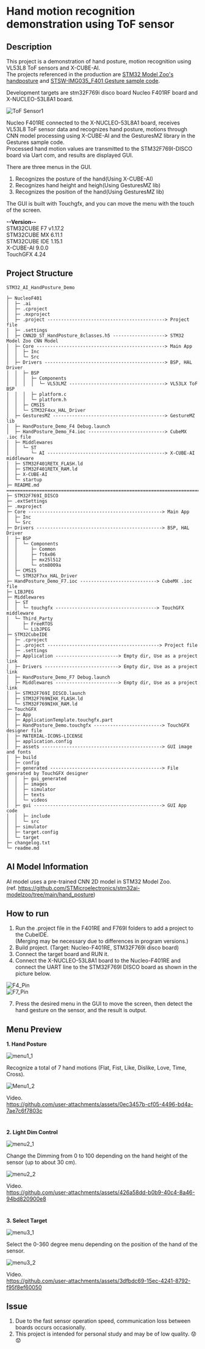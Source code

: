 # Hand motion recognition demonstration using ToF sensor

## Description
This project is a demonstration of hand posture, motion recognition using VL53L8 ToF sensors and X-CUBE-AI.  
The projects referenced in the production are [STM32 Model Zoo's handposture](https://github.com/STMicroelectronics/stm32ai-modelzoo) and [STSW-IMG035_F401 Gesture sample code](https://www.st.com/en/embedded-software/stsw-img035.html).  

Development targets are stm32F769i disco board Nucleo F401RF board and X-NUCLEO-53L8A1 board.    

![ToF Sensor1](https://github.com/user-attachments/assets/85e90bd6-307d-4faf-9c10-9f92bffb8918)  

Nucleo F401RE connected to the X-NUCLEO-53L8A1 board, receives VL53L8 ToF sensor data and recognizes hand posture, motions through CNN model processing using X-CUBE-AI and the GesturesMZ library in the Gestures sample code.  
Processed hand motion values are transmitted to the STM32F769I-DISCO board via Uart com, and results are displayed GUI.  

There are three menus in the GUI.  
1. Recognizes the posture of the hand(Using X-CUBE-AI)    
2. Recognizes hand height and heigh(Using GesturesMZ lib)  
3. Recognizes the position of the hand(Using GesturesMZ lib)  

The GUI is built with Touchgfx, and you can move the menu with the touch of the screen.


**--Version--**  
STM32CUBE F7 v1.17.2  
STM32CUBE MX 6.11.1  
STM32CUBE IDE 1.15.1  
X-CUBE-AI 9.0.0  
TouchGFX 4.24  

## Project Structure
```
STM32_AI_HandPosture_Demo

├─ NucleoF401
│  ├─ .ai
│  ├─ .cproject
│  ├─ .mxproject
│  ├─ .project -------------------------------------------> Project file
│  ├─ .settings
│  ├─ CNN2D_ST_HandPosture_8classes.h5 -------------------> STM32 Model Zoo CNN Model 
│  ├─ Core -----------------------------------------------> Main App
│  │  ├─ Inc 
│  │  └─ Src
│  ├─ Drivers --------------------------------------------> BSP, HAL Driver
│  │  ├─ BSP
│  │  │  ├─ Components
│  │  │  │  └─ VL53LMZ -----------------------------------> VL53LX ToF BSP
│  │  │  ├─ platform.c
│  │  │  └─ platform.h
│  │  ├─ CMSIS
│  │  └─ STM32F4xx_HAL_Driver
│  ├─ GesturesMZ -----------------------------------------> GestureMZ lib
│  ├─ HandPosture_Demo_F4 Debug.launch
│  ├─ HandPosture_Demo_F4.ioc ----------------------------> CubeMX .ioc file
│  ├─ Middlewares
│  │  └─ ST
│  │     └─ AI -------------------------------------------> X-CUBE-AI middleware
│  ├─ STM32F401RETX_FLASH.ld
│  ├─ STM32F401RETX_RAM.ld
│  ├─ X-CUBE-AI
│  └─ startup
├─ README.md
==================================================================================
├─ STM32F769I_DISCO
├─ .extSettings
├─ .mxproject
├─ Core -------------------------------------------------> Main App
│  ├─ Inc
│  └─ Src
├─ Drivers ----------------------------------------------> BSP, HAL Driver
│  ├─ BSP
│  │  └─ Components
│  │     ├─ Common
│  │     ├─ ft6x06
│  │     ├─ mx25l512
│  │     └─ otm8009a
│  ├─ CMSIS
│  └─ STM32F7xx_HAL_Driver
├─ HandPosture_Demo_F7.ioc ----------------------------> CubeMX .ioc file
├─ LIBJPEG
├─ Middlewares
│  ├─ ST
│  │  └─ touchgfx -------------------------------------> TouchGFX middleware
│  └─ Third_Party
│     ├─ FreeRTOS
│     └─ LibJPEG
├─ STM32CubeIDE
│  ├─ .cproject
│  ├─ .project -----------------------------------------> Project file
│  ├─ .settings
│  ├─ Application -----------------------> Empty dir, Use as a project link
│  ├─ Drivers ---------------------------> Empty dir, Use as a project link
│  ├─ HandPosture_Demo_F7 Debug.launch
│  ├─ Middlewares -----------------------> Empty dir, Use as a project link
│  ├─ STM32F769I_DISCO.launch
│  ├─ STM32F769NIHX_FLASH.ld
│  └─ STM32F769NIHX_RAM.ld
├─ TouchGFX
│  ├─ App
│  ├─ ApplicationTemplate.touchgfx.part
│  ├─ HandPosture_Demo.touchgfx -------------------------> TouchGFX designer file
│  ├─ MATERIAL-ICONS-LICENSE
│  ├─ application.config
│  ├─ assets --------------------------------------------> GUI image and fonts
│  ├─ build
│  ├─ config
│  ├─ generated -----------------------------------------> File generated by TouchGFX designer
│  │  ├─ gui_generated
│  │  ├─ images
│  │  ├─ simulator
│  │  ├─ texts
│  │  └─ videos
│  ├─ gui -----------------------------------------------> GUI App code
│  │  ├─ include
│  │  └─ src
│  ├─ simulator
│  ├─ target.config
│  └─ target
├─ changelog.txt
└─ readme.md
```
## AI Model Information  

AI model uses a pre-trained CNN 2D model in STM32 Model Zoo.  
(ref. https://github.com/STMicroelectronics/stm32ai-modelzoo/tree/main/hand_posture)  

## How to run
1. Run the .project file in the F401RE and F769I folders to add a project to the CubeIDE.  
(Merging may be necessary due to differences in program versions.)
3. Build project. (Target: Nucleo-F401RE, STM32F769i disco board)
4. Connect the target board and RUN it.
5. Connect the X-NUCLEO-53L8A1 board to the Nucleo-F401RE and connect the UART line to the STM32F769I DISCO board as shown in the picture below.  
   
![F4_Pin](https://github.com/user-attachments/assets/ab5bde20-48dc-4217-b75f-0a700b753350)  
![F7_Pin](https://github.com/user-attachments/assets/b82c1d54-a73f-4923-bf77-7ce89ec6fc34)  

7. Press the desired menu in the GUI to move the screen, then detect the hand gesture on the sensor, and the result is output.  

## Menu Preview
**1. Hand Posture**   

![menu1_1](https://github.com/user-attachments/assets/d1d6474d-c2b0-4e4c-aff0-e026d2da0e15)  

Recognize a total of 7 hand motions (Flat, Fist, Like, Dislike, Love, Time, Cross).  

![Menu1_2](https://github.com/user-attachments/assets/1230a84c-74b9-422b-8c78-f960e406aec6)  

Video.  
https://github.com/user-attachments/assets/0ec3457b-cf05-4496-bd4a-7ae7c6f7803c  
#

**2. Light Dim Control**   

![menu2_1](https://github.com/user-attachments/assets/03970c95-20ce-4114-a7b9-48a403e534e4)  

Change the Dimming from 0 to 100 depending on the hand height of the sensor (up to about 30 cm).

![menu2_2](https://github.com/user-attachments/assets/df5a20b5-e5fc-418a-bdd6-54c16025c537)  

Video.  
https://github.com/user-attachments/assets/426a58dd-b0b9-40c4-8a46-94bd820900e8  
#

**3. Select Target**   

![menu3_1](https://github.com/user-attachments/assets/441f3d82-0ec2-4fcf-ae1c-468b3373de45)  

Select the 0-360 degree menu depending on the position of the hand of the sensor.

![menu3_2](https://github.com/user-attachments/assets/0fd1adaa-6524-4deb-844d-f7a6768e853b)  

Video.  
https://github.com/user-attachments/assets/3dfbdc69-15ec-4241-8792-f95f8ef60050  






## Issue
1. Due to the fast sensor operation speed, communication loss between boards occurs occasionally.
2. This project is intended for personal study and may be of low quality. :worried::worried:





